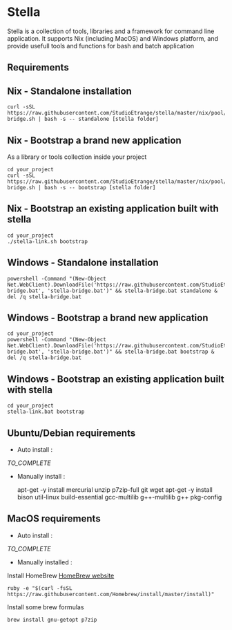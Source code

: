 # Stella

Stella is a collection of tools, libraries and a framework for command line application.
It supports Nix (including MacOS) and Windows platform, and provide usefull tools and functions for bash and batch application

## Requirements


## Nix - Standalone installation

	curl -sSL https://raw.githubusercontent.com/StudioEtrange/stella/master/nix/pool/stella-bridge.sh | bash -s -- standalone [stella folder]

## Nix - Bootstrap a brand new application

As a library or tools collection inside your project

	cd your_project
	curl -sSL https://raw.githubusercontent.com/StudioEtrange/stella/master/nix/pool/stella-bridge.sh | bash -s -- bootstrap [stella folder]


## Nix - Bootstrap an existing application built with stella

	cd your_project
	./stella-link.sh bootstrap


## Windows - Standalone installation

	
	powershell -Command "(New-Object Net.WebClient).DownloadFile('https://raw.githubusercontent.com/StudioEtrange/stella/master/win/pool/stella-bridge.bat', 'stella-bridge.bat')" && stella-bridge.bat standalone & del /q stella-bridge.bat
	

## Windows - Bootstrap a brand new application

	cd your_project
	powershell -Command "(New-Object Net.WebClient).DownloadFile('https://raw.githubusercontent.com/StudioEtrange/stella/master/win/pool/stella-bridge.bat', 'stella-bridge.bat')" && stella-bridge.bat bootstrap & del /q stella-bridge.bat


## Windows - Bootstrap an existing application built with stella

	cd your_project
	stella-link.bat bootstrap

## Ubuntu/Debian requirements

* Auto install :

_TO_COMPLETE_

* Manually install :

	apt-get -y install mercurial unzip p7zip-full git wget
	apt-get -y install bison util-linux build-essential gcc-multilib g++-multilib g++ pkg-config

## MacOS requirements

* Auto install :

_TO_COMPLETE_

* Manually installed : 

Install HomeBrew [HomeBrew website](http://brew.sh)

	ruby -e "$(curl -fsSL https://raw.githubusercontent.com/Homebrew/install/master/install)"

Install some brew formulas

	brew install gnu-getopt p7zip
